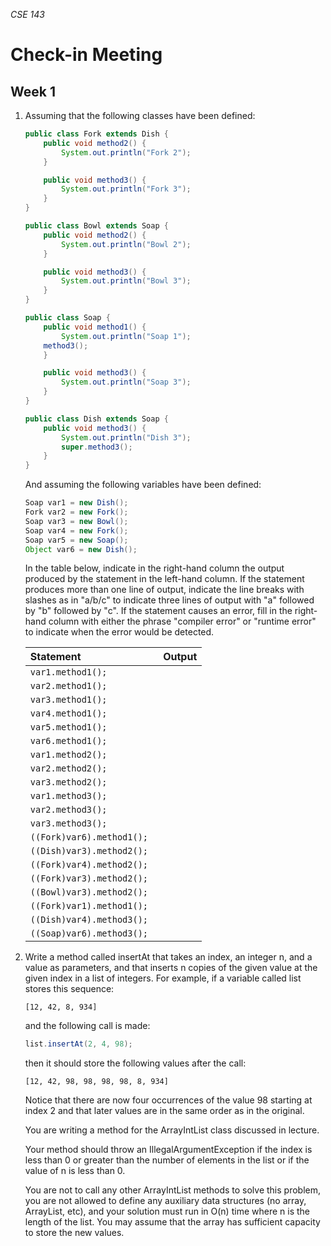 _CSE 143_
# Check-in Meeting
## Week 1

1. Assuming that the following classes have been defined:

	```java
	public class Fork extends Dish {
		public void method2() {
			System.out.println("Fork 2");
		}

		public void method3() {
			System.out.println("Fork 3");
		}
	}

	public class Bowl extends Soap {
		public void method2() {
			System.out.println("Bowl 2");
		}

		public void method3() {
			System.out.println("Bowl 3");
		}
	}

	public class Soap {
		public void method1() {
			System.out.println("Soap 1");
		method3();
		}

		public void method3() {
			System.out.println("Soap 3");
		}
	}

	public class Dish extends Soap {
		public void method3() {
			System.out.println("Dish 3");
			super.method3();
		}
	}
	```

	And assuming the following variables have been defined:

	```java
	Soap var1 = new Dish();
	Fork var2 = new Fork();
	Soap var3 = new Bowl();
	Soap var4 = new Fork();
	Soap var5 = new Soap();
	Object var6 = new Dish();
	```

	In the table below, indicate in the right-hand column the output produced by the statement in the left-hand column. If the statement produces more than one line of output, indicate the line breaks with slashes as in "a/b/c" to indicate three lines of output with "a" followed by "b" followed by "c".  If the statement causes an error, fill in the right-hand column with either the phrase "compiler error" or "runtime error" to indicate when the error would be detected.

	| Statement | Output |
	| :--- | :--- |
	| `var1.method1();` | |
	| `var2.method1();` | |
	| `var3.method1(); ` | |
	| `var4.method1();` | |
	| `var5.method1(); ` | |
	| `var6.method1(); ` | |
	| `var1.method2();` | |
	| `var2.method2();` | |
	| `var3.method2();` | |
	| `var1.method3();` | |
	| `var2.method3();` | |
	| `var3.method3(); ` | |
	| `((Fork)var6).method1();` | |
	| `((Dish)var3).method2();` | |
	| `((Fork)var4).method2();` | |
	| `((Fork)var3).method2();` | |
	| `((Bowl)var3).method2();` | |
	| `((Fork)var1).method1();` | |
	| `((Dish)var4).method3();` | |
	| `((Soap)var6).method3(); ` | |

2. Write a method called insertAt that takes an index, an integer n, and a value as parameters, and that inserts n copies of the given value at the given index in a list of integers. For example, if a variable called list stores this sequence:

	```
	[12, 42, 8, 934]
	```

	and the following call is made:

	```java
	list.insertAt(2, 4, 98);
	```

	then it should store the following values after the call:

	```
	[12, 42, 98, 98, 98, 98, 8, 934]
	```

	Notice that there are now four occurrences of the value 98 starting at index 2 and that later values are in the same order as in the original.

	You are writing a method for the ArrayIntList class discussed in lecture.

	Your method should throw an IllegalArgumentException if the index is less than 0 or greater than the number of elements in the list or if the value of n is less than 0.

	You are not to call any other ArrayIntList methods to solve this problem, you are not allowed to define any auxiliary data structures (no array, ArrayList, etc), and your solution must run in O(n) time where n is the length of the list. You may assume that the array has sufficient capacity to store the new values.
